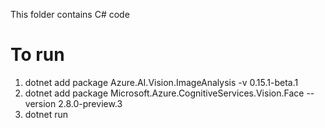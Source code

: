 This folder contains C# code

# To run
1. dotnet add package Azure.AI.Vision.ImageAnalysis -v 0.15.1-beta.1
2. dotnet add package Microsoft.Azure.CognitiveServices.Vision.Face --version 2.8.0-preview.3
3. dotnet run 